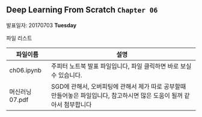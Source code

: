 ﻿## Deep Learning From Scratch `Chapter 06`

발표일자: 20170703 **Tuesday**

파일 리스트

**파일이름**|설명
---|---
ch06.ipynb|주피터 노트북 발표 파일입니다, 파일 클릭하면 바로 보실 수 있습니다.
머신러닝07.pdf|SGD에 관해서, 오버피팅에 관해서 제가 따로 공부할때 만들어놓은 파일입니다, 참고하시면 많은 도움이 될꺼 같아서 첨부합니다